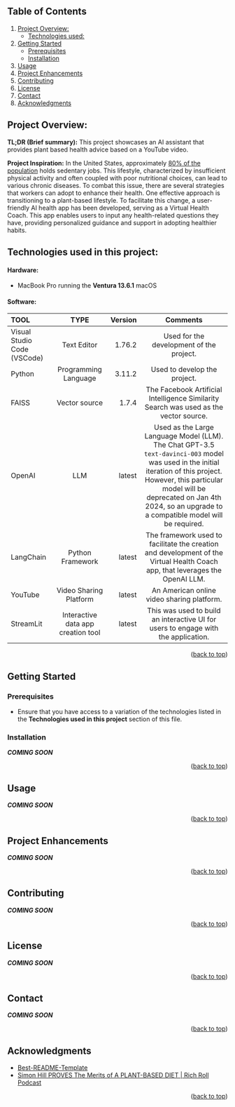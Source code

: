 <a name="readme-top"></a>


<!-- TABLE OF CONTENTS -->
## Table of Contents
  <ol>
    <li>
      <a href="#about-the-project">Project Overview:</a>
      <ul>
        <li><a href="#built-with">Technologies used:</a></li>
      </ul>
    </li>
    <li>
      <a href="#getting-started">Getting Started</a>
      <ul>
        <li><a href="#prerequisites">Prerequisites</a></li>
        <li><a href="#installation">Installation</a></li>
      </ul>
    </li>
    <li><a href="#usage">Usage</a></li>
    <li><a href="#roadmap">Project Enhancements</a></li>
    <li><a href="#contributing">Contributing</a></li>
    <li><a href="#license">License</a></li>
    <li><a href="#contact">Contact</a></li>
    <li><a href="#acknowledgments">Acknowledgments</a></li>
  </ol>

<!-- ABOUT THE PROJECT -->
## Project Overview:

**TL;DR (Brief summary):** This project showcases an AI assistant that provides plant based health advice based on a YouTube video.



**Project Inspiration:** In the United States, approximately [80% of the population](https://thedesireddesk.com/what-percentage-of-americans-work-desk-jobs/) holds sedentary jobs. This lifestyle, characterized by insufficient physical activity and often coupled with poor nutritional choices, can lead to various chronic diseases. To combat this issue, there are several strategies that workers can adopt to enhance their health. One effective approach is transitioning to a plant-based lifestyle. To facilitate this change, a user-friendly AI health app has been developed, serving as a Virtual Health Coach. This app enables users to input any health-related questions they have, providing personalized guidance and support in adopting healthier habits.


## Technologies used in this project:

#### Hardware: 
* MacBook Pro running the **Ventura 13.6.1** macOS

#### Software:
| **TOOL**       | **TYPE**| **Version**| **Comments**
| :---------------- | :------: | ----: |  :----: | 
| Visual Studio Code (VSCode)         |   Text Editor  | 1.76.2 | Used for the development of the project.
| Python         |   Programming Language   | 3.11.2 | Used to develop the project.
| FAISS       |  Vector source | 1.7.4 | The Facebook Artificial Intelligence Similarity Search was used as the vector source.
| OpenAI         |   LLM   | latest | Used as the Large Language Model (LLM). The Chat GPT-3.5 `text-davinci-003` model was used in the initial iteration of this project. However, this particular model will be deprecated on Jan 4th 2024, so an upgrade to a compatible model will be required. 
| LangChain       |  Python Framework  | latest | The framework used to facilitate the creation and development of the Virtual Health Coach app, that leverages the OpenAI LLM.
| YouTube       |  Video Sharing Platform  | latest | An American online video sharing platform.
| StreamLit       | Interactive data app creation tool | latest | This was used to build an interactive UI for users to engage with the application.









<p align="right">(<a href="#readme-top">back to top</a>)</p>


<!-- GETTING STARTED -->
## Getting Started

### Prerequisites
- Ensure that you have access to a variation of the technologies listed in the **Technologies used in this project** section of this file.

### Installation
***COMING SOON***
<p align="right">(<a href="#readme-top">back to top</a>)</p>

<!-- USAGE EXAMPLES -->
## Usage
***COMING SOON***
<p align="right">(<a href="#readme-top">back to top</a>)</p>


<!-- Project Enhancements -->
## Project Enhancements
***COMING SOON***
<p align="right">(<a href="#readme-top">back to top</a>)</p>


<!-- Contributing -->
## Contributing
***COMING SOON***
<p align="right">(<a href="#readme-top">back to top</a>)</p>


<!-- License -->
## License
***COMING SOON***
<p align="right">(<a href="#readme-top">back to top</a>)</p>

<!-- Contact -->
## Contact
***COMING SOON***
<p align="right">(<a href="#readme-top">back to top</a>)</p>









<!-- ACKNOWLEDGMENTS -->
## Acknowledgments


* [Best-README-Template](https://github.com/othneildrew/Best-README-Template/tree/master)
* [Simon Hill PROVES The Merits of A PLANT-BASED DIET | Rich Roll Podcast](https://www.youtube.com/watch?v=a3PjNwXd09M)
<p align="right">(<a href="#readme-top">back to top</a>)</p>
